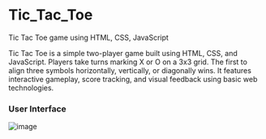 # Tic_Tac_Toe
Tic Tac Toe game using HTML, CSS, JavaScript

Tic Tac Toe is a simple two-player game built using HTML, CSS, and JavaScript. Players take turns marking X or O on a 3x3 grid. The first to align three symbols horizontally, vertically, or diagonally wins. It features interactive gameplay, score tracking, and visual feedback using basic web technologies.

<h3>User Interface</h3>

![image](https://github.com/user-attachments/assets/ec4fa0ca-ae2d-4701-a81d-4fa7ce49a2e1)

